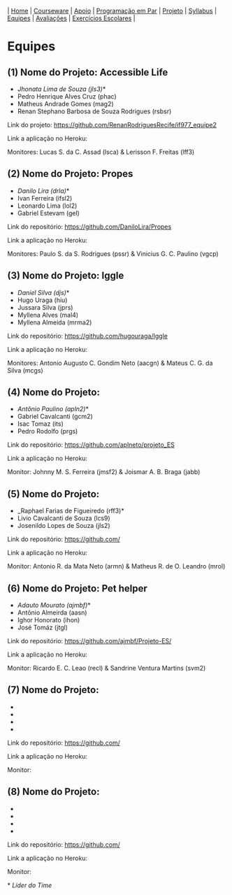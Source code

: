 | [Home](https://github.com/vinicius3w/if977) | [Courseware](/pages/courseware.md) | [Apoio](/pages/apoio.md) | [Programação em Par](/pages/pairprogramming.md) | [Projeto](/pages/projeto.md) | [Syllabus](/pages/syllabus.md) | [Equipes](/pages/equipes.md) | [Avaliações](/pages/avaliacoes.md) | [Exercícios Escolares](/pages/exerciciosescolares.md) |

# Equipes

## (1) Nome do Projeto: Accessible Life

* _Jhonata Lima de Souza (jls3)_\*
* Pedro Henrique Alves Cruz (phac)
* Matheus Andrade Gomes (mag2)
* Renan Stephano Barbosa de Souza Rodrigues (rsbsr)

Link do projeto: <https://github.com/RenanRodriguesRecife/if977_equipe2>

Link a aplicação no Heroku:

Monitores: Lucas S. da C. Assad (lsca) & Lerisson F. Freitas (lff3)

## (2) Nome do Projeto: Propes

* _Danilo Lira (drla)_\*
* Ivan Ferreira (ifsl2)
* Leonardo Lima (lol2)
* Gabriel Estevam (gel)

Link do repositório: <https://github.com/DaniloLira/Propes>

Link a aplicação no Heroku:

Monitores: Paulo S. da S. Rodrigues (pssr) & Vinicius G. C. Paulino (vgcp)

## (3) Nome do Projeto: Iggle

* _Daniel Silva (djs)_\*
* Hugo Uraga (hiu)
* Jussara Silva (jprs)
* Myllena Alves (mal4)
* Myllena Almeida (mrma2)

Link do repositório: <https://github.com/hugouraga/Iggle>

Link a aplicação no Heroku:

Monitores: Antonio Augusto C. Gondim Neto (aacgn) & Mateus C. G. da Silva (mcgs)

## (4) Nome do Projeto:  

* _Antônio Paulino (apln2)_\*
* Gabriel Cavalcanti (gcm2)
* Isac Tomaz (its)
* Pedro Rodolfo (prgs)

Link do repositório: <https://github.com/aplneto/projeto_ES>

Link a aplicação no Heroku:

Monitor: Johnny M. S. Ferreira (jmsf2) & Joismar A. B. Braga (jabb)

## (5) Nome do Projeto:  

* _Raphael Farias de Figueiredo (rff3)\*
* Livio Cavalcanti de Souza (lcs9)
* Josenildo Lopes de Souza (jls2)

Link do repositório: <https://github.com/>

Link a aplicação no Heroku:

Monitor: Antonio R. da Mata Neto (armn) & Matheus R. de O. Leandro (mrol)

## (6) Nome do Projeto: Pet helper

* _Adauto Mourato (ajmbf)_\*
* Antônio Almeirda (aasn)
* Ighor Honorato (ihon)
* José Tomáz (jtgl)

Link do repositório: <https://github.com/ajmbf/Projeto-ES/>

Link a aplicação no Heroku:

Monitor: Ricardo E. C. Leao (recl) & Sandrine Ventura Martins (svm2)

## (7) Nome do Projeto:  

* 
* 
* 
* 

Link do repositório: <https://github.com/>

Link a aplicação no Heroku:

Monitor: 

## (8) Nome do Projeto:  

* 
* 
* 
* 

Link do repositório: <https://github.com/>

Link a aplicação no Heroku:

Monitor: 

\* _Líder do Time_

